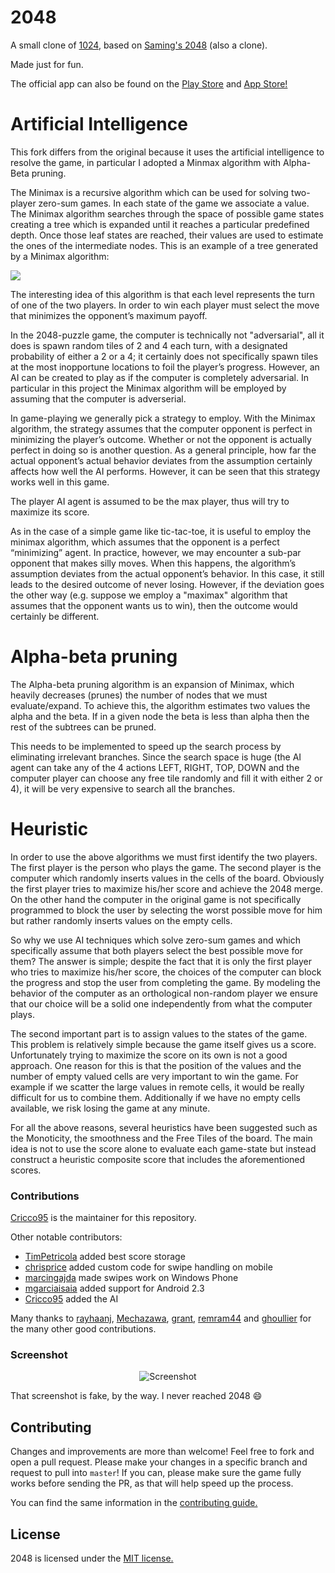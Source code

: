 # 2048
A small clone of [1024](https://play.google.com/store/apps/details?id=com.veewo.a1024), based on [Saming's 2048](http://saming.fr/p/2048/) (also a clone).

Made just for fun.

The official app can also be found on the [Play Store](https://play.google.com/store/apps/details?id=com.gabrielecirulli.app2048) and [App Store!](https://itunes.apple.com/us/app/2048-by-gabriele-cirulli/id868076805)

# Artificial Intelligence
This fork differs from the original because it uses the artificial intelligence to resolve the game, in particular I adopted a Minmax algorithm with Alpha-Beta pruning.

The Minimax is a recursive algorithm which can be used for solving two-player zero-sum games. In each state of the game we associate a value. The Minimax algorithm searches through the space of possible game states creating a tree which is expanded until it reaches a particular predefined depth. Once those leaf states are reached, their values are used to estimate the ones of the intermediate nodes. This is an example of a tree generated by a Minimax algorithm:

![](http://blog.datumbox.com/wp-content/uploads/2014/04/Minimax.png)

The interesting idea of this algorithm is that each level represents the turn of one of the two players. In order to win each player must select the move that minimizes the opponent’s maximum payoff.

In the 2048-puzzle game, the computer is technically not "adversarial", all it does is spawn random tiles of 2 and 4 each turn, with a designated probability of either a 2 or a 4; it certainly does not specifically spawn tiles at the most inopportune locations to foil the player’s progress. However, an AI can be created to play as if the computer is completely adversarial. In particular in this project the Minimax algorithm will be employed by assuming that the computer is adverserial.

In game-playing we generally pick a strategy to employ. With the Minimax algorithm, the strategy assumes that the computer opponent is perfect in minimizing the player’s outcome. Whether or not the opponent is actually perfect in doing so is another question. As a general principle, how far the actual opponent’s actual behavior deviates from the assumption certainly affects how well the AI performs. However, it can be seen that this strategy works well in this game.

The player AI agent is assumed to be the max player, thus will try to maximize its score.

As in the case of a simple game like tic-tac-toe, it is useful to employ the minimax algorithm, which assumes that the opponent is a perfect “minimizing” agent. In practice, however, we may encounter a sub-par opponent that makes silly moves. When this happens, the algorithm’s assumption deviates from the actual opponent’s behavior. In this case, it still leads to the desired outcome of never losing. However, if the deviation goes the other way (e.g. suppose we employ a "maximax" algorithm that assumes that the opponent wants us to win), then the outcome would certainly be different.

# Alpha-beta pruning
The Alpha-beta pruning algorithm is an expansion of Minimax, which heavily decreases (prunes) the number of nodes that we must evaluate/expand. To achieve this, the algorithm estimates two values the alpha and the beta. If in a given node the beta is less than alpha then the rest of the subtrees can be pruned.

This needs to be implemented to speed up the search process by eliminating irrelevant branches. Since the search space is huge (the AI agent can take any of the 4 actions LEFT, RIGHT, TOP, DOWN and the computer player can choose any free tile randomly and fill it with either 2 or 4), it will be very expensive to search all the branches.

# Heuristic
In order to use the above algorithms we must first identify the two players. The first player is the person who plays the game. The second player is the computer which randomly inserts values in the cells of the board. Obviously the first player tries to maximize his/her score and achieve the 2048 merge. On the other hand the computer in the original game is not specifically programmed to block the user by selecting the worst possible move for him but rather randomly inserts values on the empty cells.

So why we use AI techniques which solve zero-sum games and which specifically assume that both players select the best possible move for them? The answer is simple; despite the fact that it is only the first player who tries to maximize his/her score, the choices of the computer can block the progress and stop the user from completing the game. By modeling the behavior of the computer as an orthological non-random player we ensure that our choice will be a solid one independently from what the computer plays.

The second important part is to assign values to the states of the game. This problem is relatively simple because the game itself gives us a score. Unfortunately trying to maximize the score on its own is not a good approach. One reason for this is that the position of the values and the number of empty valued cells are very important to win the game. For example if we scatter the large values in remote cells, it would be really difficult for us to combine them. Additionally if we have no empty cells available, we risk losing the game at any minute.

For all the above reasons, several heuristics have been suggested such as the Monoticity, the smoothness and the Free Tiles of the board. The main idea is not to use the score alone to evaluate each game-state but instead construct a heuristic composite score that includes the aforementioned scores.

### Contributions

[Cricco95](https://github.com/sigod) is the maintainer for this repository.

Other notable contributors:

 - [TimPetricola](https://github.com/TimPetricola) added best score storage
 - [chrisprice](https://github.com/chrisprice) added custom code for swipe handling on mobile
 - [marcingajda](https://github.com/marcingajda) made swipes work on Windows Phone
 - [mgarciaisaia](https://github.com/mgarciaisaia) added support for Android 2.3
 - [Cricco95](https://github.com/sigod) added the AI

Many thanks to [rayhaanj](https://github.com/rayhaanj), [Mechazawa](https://github.com/Mechazawa), [grant](https://github.com/grant), [remram44](https://github.com/remram44) and [ghoullier](https://github.com/ghoullier) for the many other good contributions.

### Screenshot

<p align="center">
  <img src="https://cloud.githubusercontent.com/assets/1175750/8614312/280e5dc2-26f1-11e5-9f1f-5891c3ca8b26.png" alt="Screenshot"/>
</p>

That screenshot is fake, by the way. I never reached 2048 :smile:

## Contributing
Changes and improvements are more than welcome! Feel free to fork and open a pull request. Please make your changes in a specific branch and request to pull into `master`! If you can, please make sure the game fully works before sending the PR, as that will help speed up the process.

You can find the same information in the [contributing guide.](https://github.com/gabrielecirulli/2048/blob/master/CONTRIBUTING.md)

## License
2048 is licensed under the [MIT license.](https://github.com/gabrielecirulli/2048/blob/master/LICENSE.txt)
